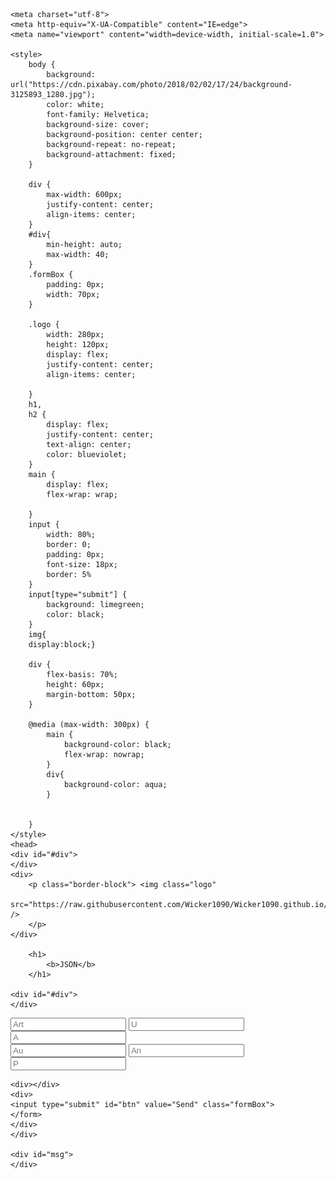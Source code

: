 <html lang="en">


    <meta charset="utf-8">
    <meta http-equiv="X-UA-Compatible" content="IE=edge">
    <meta name="viewport" content="width=device-width, initial-scale=1.0">

    <style>
        body {
            background: url("https://cdn.pixabay.com/photo/2018/02/02/17/24/background-3125893_1280.jpg");
            color: white;
            font-family: Helvetica;
            background-size: cover;
            background-position: center center;
            background-repeat: no-repeat;
            background-attachment: fixed;
        }
        
        div {
            max-width: 600px;            
            justify-content: center;
            align-items: center;
        }
        #div{
            min-height: auto;
            max-width: 40;
        }
        .formBox {
            padding: 0px;
			width: 70px;			
		}     
        
        .logo {
            width: 280px;
            height: 120px;
            display: flex;
            justify-content: center;
            align-items: center;

        }
        h1,
        h2 {
            display: flex;
            justify-content: center;
            text-align: center;
            color: blueviolet;
        }
        main {
            display: flex;
            flex-wrap: wrap;
           
        }
        input {
            width: 80%;
            border: 0;
            padding: 0px;
            font-size: 18px;
            border: 5%
        }
        input[type="submit"] {
            background: limegreen;
            color: black;
        }
        img{
        display:block;}

        div {
            flex-basis: 70%;
            height: 60px;
            margin-bottom: 50px;
        }

        @media (max-width: 300px) {
            main {
                background-color: black;
                flex-wrap: nowrap;
            }
            div{
                background-color: aqua;
            }

           
        }
    </style>
    <head>
    <div id="#div">
    </div>
    <div>
        <p class="border-block"> <img class="logo"
                src="https://raw.githubusercontent.com/Wicker1090/Wicker1090.github.io/main/Images/weiter%20(1).png" />
        </p>
    </div>  
  
        <h1>
            <b>JSON</b>
        </h1>
  
    <div id="#div">
    </div>
</head>
<body>
    <form>
        <main>           
            <div>	
                <label for="Bezeichner">
                    <input type="text" id="Bezeichner" placeholder="Art" class="formBox"/>
                    <label for="Spann">
                        <input type="number" id="U" placeholder="U"class="formBox"/>
                        <label for="Amp">
                            <input type="number" id="A" placeholder="A"class="formBox"/>
            </div>
            <div>	
                <label for="yr">
                    <input type="text" id="au" placeholder="Au" class="formBox">
                    <label for="Anst">
                        <input type="text" id="an" placeholder="An" class="formBox">
                        <label for="pos">
                            <input type="number" id="ps" placeholder="P" class="formBox">
            </div>           
        </main>
    
    <div></div>
    <div>
    <input type="submit" id="btn" value="Send" class="formBox">
    </form>
    </div>
    </div>

    <div id="msg">
    </div>
</body>
<script>
    window.addEventListener('scroll', () => {
        const scrolable = document.documentElement.scrollHeight - window.innerHeight;
        const scrolled = window.scrollY;
        console.log(scrolled);
    })
</script>
<section>
    <script>
        let Arts = [];
        const addArt = (ev) => {
            ev.preventDefault();
            let art = {
                B: document.getElementById('Bezeichner').value,
                U: document.getElementById('U').value,
                A: document.getElementById('A').value,
                An: document.getElementById('au').value,
                Au: document.getElementById('an').value,
                Y: document.getElementById('ps').value
            }
            Arts.push(art);
            document.forms[0].reset();
            save();
            console.warn('added', { Arts });
            let pre = document.querySelector('#msg pre');
            pre.textContent = '\n' + JSON.stringify(Arts, '\t', 6);
            localStorage.setItem('GetSolution', JSON.stringify(Arts));
        }
        document.addEventListener('DOMContentLoaded', () => {
            document.getElementById('btn').addEventListener('click', addArt);
        });
    </script>
    <script>
        function save() {
            var c = document.createElement("a");
            c.download = "SOSO.txt";
            var t = new Blob([JSON.stringify(Arts)], {
                type: "text/plain"
            });
            c.href = window.URL.createObjectURL(t);
            c.click();
        }
    </script>
</section>
</body>

</html>
